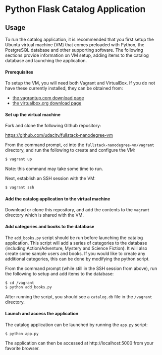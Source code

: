 # Python Flask Catalog Application


## Usage

To run the catalog application, it is recommended that you first setup the Ubuntu virtual machine (VM) that comes preloaded with Python, the PostgreSQL database and other supporting software. The following sections provide information on VM setup, adding items to the catalog database and launching the application.

#### Prerequisites

To setup the VM, you will need both Vagrant and VirtualBox. If you do not have these currently installed, they can be obtained from:

- [the vagrantup.com download page](https://www.vagrantup.com/downloads.html)
- [the virtualbox.org download page](https://www.virtualbox.org/wiki/Downloads) 

#### Set up the virtual machine

Fork and clone the following Github repository:

<https://github.com/udacity/fullstack-nanodegree-vm>

From the command prompt, `cd` into the `fullstack-nanodegree-vm/vagrant` directory, and run the following to create and configure the VM:
```sh
$ vagrant up
```
Note: this command may take some time to run.

Next, establish an SSH session with the VM:
```sh
$ vagrant ssh
```

#### Add the catalog application to the virtual machine

Download or clone this repository, and add the contents to the `vagrant` directory which is shared with the VM.


#### Add categories and books to the database

The `add_books.py` script should be run before launching the catalog application. This script will add a series of categories to the database (including Action/Adventure, Mystery and Science Fiction). It will also create some sample users and books. If you would like to create any additional categories, this can be done by modifying the python script.  

From the command prompt (while still in the SSH session from above), run the following to setup and add items to the database:

```sh
$ cd /vagrant
$ python add_books.py
```

After running the script, you should see a `catalog.db` file in the `/vagrant` directory.

#### Launch and access the application

The catalog application can be launched by running the `app.py` script:

```sh
$ python app.py
```

The application can then be accessed at http://localhost:5000 from your favorite browser.
